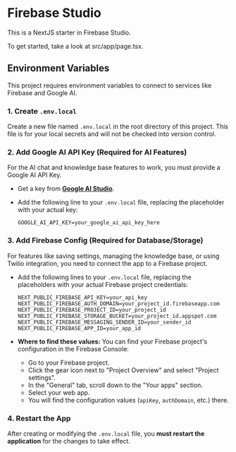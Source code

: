 # Firebase Studio

This is a NextJS starter in Firebase Studio.

To get started, take a look at src/app/page.tsx.

## Environment Variables

This project requires environment variables to connect to services like Firebase and Google AI.

### 1. Create `.env.local`

Create a new file named `.env.local` in the root directory of this project. This file is for your local secrets and will not be checked into version control.

### 2. Add Google AI API Key (Required for AI Features)

For the AI chat and knowledge base features to work, you must provide a Google AI API Key.

*   Get a key from **[Google AI Studio](https://makersuite.google.com/app/apikey)**.
*   Add the following line to your `.env.local` file, replacing the placeholder with your actual key:

    ```
    GOOGLE_AI_API_KEY=your_google_ai_api_key_here
    ```

### 3. Add Firebase Config (Required for Database/Storage)

For features like saving settings, managing the knowledge base, or using Twilio integration, you need to connect the app to a Firebase project.

*   Add the following lines to your `.env.local` file, replacing the placeholders with your actual Firebase project credentials:

    ```
    NEXT_PUBLIC_FIREBASE_API_KEY=your_api_key
    NEXT_PUBLIC_FIREBASE_AUTH_DOMAIN=your_project_id.firebaseapp.com
    NEXT_PUBLIC_FIREBASE_PROJECT_ID=your_project_id
    NEXT_PUBLIC_FIREBASE_STORAGE_BUCKET=your_project_id.appspot.com
    NEXT_PUBLIC_FIREBASE_MESSAGING_SENDER_ID=your_sender_id
    NEXT_PUBLIC_FIREBASE_APP_ID=your_app_id
    ```

*   **Where to find these values:** You can find your Firebase project's configuration in the Firebase Console:
    *   Go to your Firebase project.
    *   Click the gear icon next to "Project Overview" and select "Project settings".
    *   In the "General" tab, scroll down to the "Your apps" section.
    *   Select your web app.
    *   You will find the configuration values (`apiKey`, `authDomain`, etc.) there.

### 4. Restart the App

After creating or modifying the `.env.local` file, you **must restart the application** for the changes to take effect.

